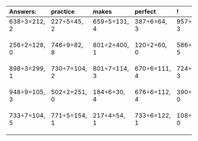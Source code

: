 | Answers: | practice | makes | perfect | ! |
| :--- | :--- | :--- | :--- | :--- |
| 638÷3=212, 2 | 227÷5=45, 2 | 659÷5=131, 4 | 387÷6=64, 3 | 957÷6=159, 3 | 
|   |   |   |   |   | 
|   |   |   |   |   | 
|   |   |   |   |   | 
| 256÷2=128, 0 | 746÷9=82, 8 | 801÷2=400, 1 | 120÷2=60, 0 | 586÷7=83, 5 | 
|   |   |   |   |   | 
|   |   |   |   |   | 
|   |   |   |   |   | 
| 898÷3=299, 1 | 730÷7=104, 2 | 801÷7=114, 3 | 670÷6=111, 4 | 724÷7=103, 3 | 
|   |   |   |   |   | 
|   |   |   |   |   | 
|   |   |   |   |   | 
| 948÷9=105, 3 | 502÷2=251, 0 | 184÷6=30, 4 | 676÷6=112, 4 | 390÷3=130, 0 | 
|   |   |   |   |   | 
|   |   |   |   |   | 
|   |   |   |   |   | 
| 733÷7=104, 5 | 771÷5=154, 1 | 217÷4=54, 1 | 733÷6=122, 1 | 108÷6=18, 0 | 
|   |   |   |   |   | 
|   |   |   |   |   | 
|   |   |   |   |   | 
